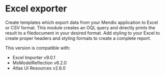 # Excel exporter

Create templates which export data from your Mendix application to Excel or CSV format.
This module creates an OQL query and directly prints the result to a filedocument in your desired format.
Add styling to your Excel to create proper headers and styling formats to create a complete report.

This version is compatible with:
- Excel Importer v9.0.1
- MxModelReflection v6.2.0
- Atlas UI Resources v2.6.0
